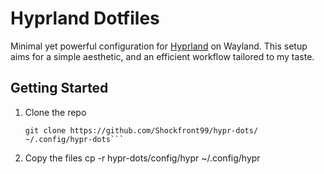 # Hyprland Dotfiles

Minimal yet powerful configuration for [Hyprland](https://github.com/hyprwm/Hyprland) on Wayland. This setup aims for a simple aesthetic, and an efficient workflow tailored to my taste.

## Getting Started

1. Clone the repo
   ```console
   git clone https://github.com/Shockfront99/hypr-dots/ ~/.config/hypr-dots```
3. Copy the files
   cp -r hypr-dots/config/hypr ~/.config/hypr
